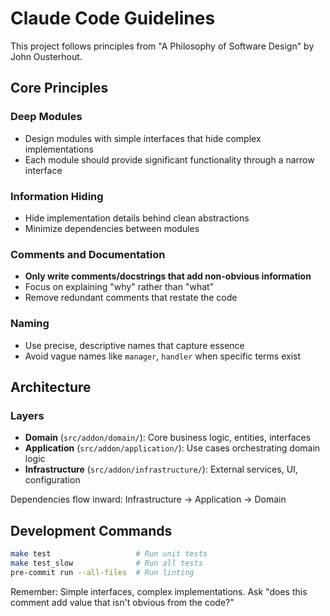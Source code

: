 # Claude Code Guidelines

This project follows principles from "A Philosophy of Software Design" by John Ousterhout.

## Core Principles

### Deep Modules
- Design modules with simple interfaces that hide complex implementations
- Each module should provide significant functionality through a narrow interface

### Information Hiding
- Hide implementation details behind clean abstractions
- Minimize dependencies between modules

### Comments and Documentation
- **Only write comments/docstrings that add non-obvious information**
- Focus on explaining "why" rather than "what"
- Remove redundant comments that restate the code

### Naming
- Use precise, descriptive names that capture essence
- Avoid vague names like `manager`, `handler` when specific terms exist

## Architecture

### Layers
- **Domain** (`src/addon/domain/`): Core business logic, entities, interfaces
- **Application** (`src/addon/application/`): Use cases orchestrating domain logic
- **Infrastructure** (`src/addon/infrastructure/`): External services, UI, configuration

Dependencies flow inward: Infrastructure → Application → Domain

## Development Commands

```bash
make test                   # Run unit tests
make test_slow              # Run all tests
pre-commit run --all-files  # Run linting
```

Remember: Simple interfaces, complex implementations. Ask "does this comment add value that isn't obvious from the code?"
